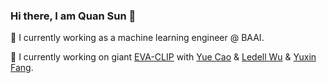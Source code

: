 ### Hi there, I am Quan Sun 👋

🌱 I currently working as a machine learning engineer @ BAAI.

🔭 I currently working on giant [EVA-CLIP](https://github.com/baaivision/EVA/tree/master/clip) with [Yue Cao](http://yue-cao.me/) & [Ledell Wu](https://scholar.google.com/citations?user=-eJHVt8AAAAJ&hl=en) & [Yuxin Fang](https://github.com/Yuxin-CV).
